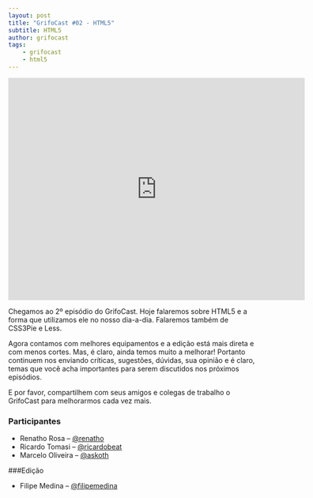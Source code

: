 ```yaml
---
layout: post
title: "GrifoCast #02 - HTML5"
subtitle: HTML5
author: grifocast
tags:
    - grifocast
    - html5
---
```


<iframe id="vvq-334-vimeo-1" src="http://player.vimeo.com/video/16928610?title=1&amp;byline=1&amp;portrait=0&amp;fullscreen=1" width="600" height="450" frameborder="0">&lt;a href="http://www.vimeo.com/16928610"&gt;http://www.vimeo.com/16928610&lt;/a&gt;</iframe>

Chegamos ao 2º episódio do GrifoCast. Hoje falaremos sobre HTML5 e a forma que utilizamos ele no nosso dia-a-dia. Falaremos também de CSS3Pie e Less.

Agora contamos com melhores equipamentos e a edição está mais direta e com menos cortes. Mas, é claro, ainda temos muito a melhorar! Portanto continuem nos enviando críticas, sugestões, dúvidas, sua opinião e é claro, temas que você acha importantes para serem discutidos nos próximos episódios.

E por favor, compartilhem com seus amigos e colegas de trabalho o GrifoCast para melhorarmos cada vez mais.

### Participantes

- Renatho Rosa – [@renatho](http://twitter.com/renatho)
- Ricardo Tomasi – [@ricardobeat](http://twitter.com/ricardobeat)
- Marcelo Oliveira – [@askoth](http://twitter.com/askoth)

###Edição

- Filipe Medina – [@filipemedina](http://twitter.com/filipemedina)
